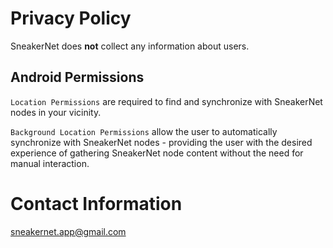 Privacy Policy
================================================================================

SneakerNet does **not** collect any information about users.

Android Permissions
--------------------------------------------------------------------------------
`Location Permissions` are required to find and synchronize with SneakerNet
nodes in your vicinity.

`Background Location Permissions` allow the user to automatically synchronize
with SneakerNet nodes - providing the user with the desired experience of
gathering SneakerNet node content without the need for manual interaction.

Contact Information
================================================================================
sneakernet.app@gmail.com



